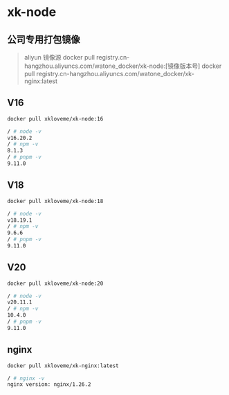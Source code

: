 # xk-node

## 公司专用打包镜像

> aliyun 镜像源
docker pull registry.cn-hangzhou.aliyuncs.com/watone_docker/xk-node:[镜像版本号]
docker pull registry.cn-hangzhou.aliyuncs.com/watone_docker/xk-nginx:latest

## V16

```sh
docker pull xkloveme/xk-node:16
```

```sh
/ # node -v
v16.20.2
/ # npm -v
8.1.3
/ # pnpm -v
9.11.0
```

## V18

```sh
docker pull xkloveme/xk-node:18
```

```sh
/ # node -v
v18.19.1
/ # npm -v
9.6.6
/ # pnpm -v
9.11.0
```

## V20

```sh
docker pull xkloveme/xk-node:20
```

```sh
/ # node -v
v20.11.1
/ # npm -v
10.4.0
/ # pnpm -v
9.11.0
```

## nginx

```sh
docker pull xkloveme/xk-nginx:latest
```

```sh
/ # nginx -v
nginx version: nginx/1.26.2
```